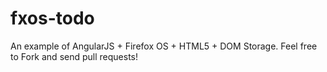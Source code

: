 fxos-todo
=========

An example of AngularJS + Firefox OS + HTML5 + DOM Storage.
Feel free to Fork and send pull requests!
